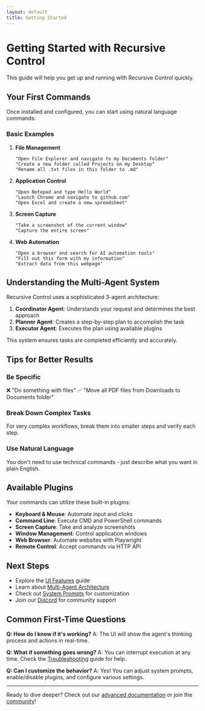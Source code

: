 ```yaml
---
layout: default
title: Getting Started
---
```


# Getting Started with Recursive Control

This guide will help you get up and running with Recursive Control quickly.

## Your First Commands

Once installed and configured, you can start using natural language commands:

### Basic Examples

1. **File Management**
   ```
   "Open File Explorer and navigate to my Documents folder"
   "Create a new folder called Projects on my Desktop"
   "Rename all .txt files in this folder to .md"
   ```

2. **Application Control**
   ```
   "Open Notepad and type Hello World"
   "Launch Chrome and navigate to github.com"
   "Open Excel and create a new spreadsheet"
   ```

3. **Screen Capture**
   ```
   "Take a screenshot of the current window"
   "Capture the entire screen"
   ```

4. **Web Automation**
   ```
   "Open a browser and search for AI automation tools"
   "Fill out this form with my information"
   "Extract data from this webpage"
   ```

## Understanding the Multi-Agent System

Recursive Control uses a sophisticated 3-agent architecture:

1. **Coordinator Agent**: Understands your request and determines the best approach
2. **Planner Agent**: Creates a step-by-step plan to accomplish the task
3. **Executor Agent**: Executes the plan using available plugins

This system ensures tasks are completed efficiently and accurately.

## Tips for Better Results

### Be Specific
❌ "Do something with files"
✅ "Move all PDF files from Downloads to Documents folder"

### Break Down Complex Tasks
For very complex workflows, break them into smaller steps and verify each step.

### Use Natural Language
You don't need to use technical commands - just describe what you want in plain English.

## Available Plugins

Your commands can utilize these built-in plugins:

- **Keyboard & Mouse**: Automate input and clicks
- **Command Line**: Execute CMD and PowerShell commands
- **Screen Capture**: Take and analyze screenshots
- **Window Management**: Control application windows
- **Web Browser**: Automate websites with Playwright
- **Remote Control**: Accept commands via HTTP API

## Next Steps

- Explore the [UI Features](UI-Features.html) guide
- Learn about [Multi-Agent Architecture](Multi-Agent-Architecture.html)
- Check out [System Prompts](System-Prompts-Reference.html) for customization
- Join our [Discord](https://discord.gg/mQWsWeHsVU) for community support

## Common First-Time Questions

**Q: How do I know if it's working?**
A: The UI will show the agent's thinking process and actions in real-time.

**Q: What if something goes wrong?**
A: You can interrupt execution at any time. Check the [Troubleshooting](Troubleshooting.html) guide for help.

**Q: Can I customize the behavior?**
A: Yes! You can adjust system prompts, enable/disable plugins, and configure various settings.

---

Ready to dive deeper? Check out our [advanced documentation](Multi-Agent-Architecture.html) or join the [community](https://discord.gg/mQWsWeHsVU)!
